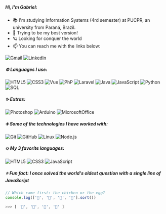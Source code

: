 ##### Hi, I'm Gabriel:

- 📚 I'm studying Information Systems (4rd semester) at PUCPR, an university from Paraná, Brazil.
- 🎯 Trying to be my best version!
- 🪐 Looking for conquer the world
- :mailbox: You can reach me with the links below:

[![Gmail](https://img.shields.io/badge/-GMAIL-D14836?style&logo=gmail&logoColor=white)](mailto:gevertlolz@gmail.com)
[![LinkedIn](https://img.shields.io/badge/-LINKEDIN-0077B5?style&logo=linkedin&logoColor=white)](https://www.linkedin.com/in/gabrielgevert/)

##### ⚙ Languages I use: 

![HTML5](https://img.shields.io/badge/-HTML5-000000?style=flat&logo=html5&logoWidth=20)
![CSS3](https://img.shields.io/badge/-CSS3-000000?style=flat&logo=CSS3&logoWidth=20)
![Vue](https://img.shields.io/badge/-Vue-000000?style=flat&logo=vuedotjs&logoWidth=20)
![PhP](https://img.shields.io/badge/-PHP-000000?style=flat&logo=php&logoWidth=20)
![Laravel](https://img.shields.io/badge/-Laravel-000000?style=flat&logo=laravel&logoWidth=20)
![Java](https://img.shields.io/badge/-Java-000000?style=flat&logo=java&logoWidth=20)
![JavaScript](https://img.shields.io/badge/-JavaScript-000000?style=flat&logo=javascript&logoWidth=20)
![Python](https://img.shields.io/badge/-Python-000000?style=flat&logo=python&logoWidth=20)
![SQL](https://img.shields.io/badge/-SQL-000000?style=flat&logo=mysql&logoWidth=20)

##### ✨ Extras:

![Photoshop](https://img.shields.io/badge/-Photoshop-000000?style=flat&logo=adobephotoshop&logoWidth=20)
![Arduino](https://img.shields.io/badge/-Arduino-000000?style=flat&logo=arduino&logoWidth=20)
![MicrosoftOffice](https://img.shields.io/badge/-Office-000000?style=flat&logo=microsoftoffice&logoWidth=20)

##### ➕ Some of the technologies I have worked with:

![Git](https://img.shields.io/badge/-Git-222222?style=flat&logo=git&logoColor=F05032&logoWidth=20)
![GitHub](https://img.shields.io/badge/-GitHub-222222?style=flat&logo=github&logoColor=181717&logoWidth=20)
![Linux](https://img.shields.io/badge/-Linux-222222?style=flat&logo=linux&logoColor=FCC624&logoWidth=20)
![Node.js](https://img.shields.io/badge/-Node.js-222222?style=flat&logo=node.js&logoColor=339933&logoWidth=20)


##### 💥 My 3 favorite languages:

![HTML5](https://img.shields.io/badge/-HTML5-222222?style=flat&logo=html5&logoWidth=20&logoColor=FCC624)
![CSS3](https://img.shields.io/badge/-CSS3-222222?style=flat&logo=CSS3&logoWidth=20&logoColor=FCC624)
![JavaScript](https://img.shields.io/badge/-JavaScript-222222?style=flat&logo=javascript&logoWidth=20&logoColor=FCC624)

##### ⭐ Fun fact: I once solved the world's oldest question with a single line of JavaScript
<!-- wi*quL3fcV -->

```javascript
// Which came first: the chicken or the egg?
console.log(['🐣', '🐔', '🐥', '🥚'].sort())

>>> [ '🥚', '🐣', '🐥', '🐔' ]
```
